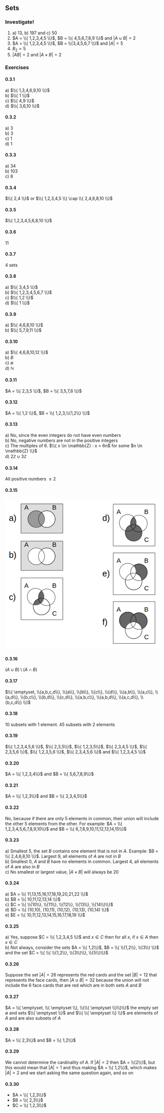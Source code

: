 ## Sets
### Investigate!
1. a) 13, b) 197 and c) 50
2. $A = \\{ 1,2,3,4,5 \\}$, $B = \\{ 4,5,6,7,8,9 \\}$ and $|A \cup B| = 2$
3. $A = \\{ 1,2,3,4,5 \\}$, $B = \\{3,4,5,6,7 \\}$ and $|A| = 5$
4. $B_2 = 5$
5. $|AB| = 2$ and $|A \times B| = 2$

### Exercises

#### 0.3.1
a) $\\{ 1,3,4,6,9,10 \\}$  
b) $\\{ 1 \\}$  
c) $\\{ 4,9 \\}$  
d) $\\{ 3,6,10 \\}$  


#### 0.3.2
a) 3  
b) 3  
c) 1  
d) 1  


#### 0.3.3
a) 34  
b) 103  
c) 8  


#### 0.3.4
$\\{ 2,4 \\}$ or $\\{ 1,2,3,4,5 \\} \cap \\{ 2,4,6,8,10 \\}$


#### 0.3.5
$\\{ 1,2,3,4,5,6,8,10 \\}$


#### 0.3.6
11


#### 0.3.7
4 sets


#### 0.3.8
a) $\\{ 3,4,5 \\}$  
b) $\\{ 1,2,3,4,5,6,7 \\}$  
c) $\\{ 1,2 \\}$  
d) $\\{ 1 \\}$  


#### 0.3.9
a) $\\{ 4,6,8,10 \\}$  
b) $\\{ 5,7,9,11 \\}$  


#### 0.3.10
a) $\\{ 4,6,8,10,12 \\}$  
b) $B$  
c) $\emptyset$  
d) $\mathbb{N}$  


#### 0.3.11
$A = \\{ 2,3,5 \\}$, $B = \\{ 3,5,7,8 \\}$


#### 0.3.12
$A = \\{ 1,2 \\}$, $B = \\{ 1,2,3,\\{1,2\\} \\}$


#### 0.3.13
a) No, since the even integers do not have even numbers  
b) No, negative numbers are not in the positive integers  
c) The multiples of 6. $\\{ x \in \mathbb{Z} : x = 6n$ for some $n \in \mathbb{Z} \\}$  
d) $2 \mathbb{Z} \cup 3 \mathbb{Z}$  


#### 0.3.14
All positive numbers $\geq 2$


#### 0.3.15
![diagrams](https://github.com/jonathantorres/bookshelf/blob/master/dmoi/img/0.3.15.png)


#### 0.3.16
$(A \cup B) \setminus (A \cap B)$


#### 0.3.17
$\\{ \emptyset, \\{a,b,c,d\\}, \\{a\\}, \\{b\\}, \\{c\\}, \\{d\\}, \\{a,b\\}, \\{a,c\\}, \\{a,d\\}, \\{b,c\\}, \\{b,d\\}, \\{c,d\\}, \\{a,b,c\\}, \\{a,b,d\\}, \\{a,c,d\\}, \\{b,c,d\\} \\}$


#### 0.3.18
10 subsets with 1 element. 45 subsets with 2 elements


#### 0.3.19
$\\{ 1,2,3,4,5,6 \\}$, $\\{ 2,3,5\\}$, $\\{ 1,2,3,5\\}$, $\\{ 2,3,4,5 \\}$, $\\{ 2,3,5,6 \\}$, $\\{ 1,2,3,5,6 \\}$, $\\{ 2,3,4,5,6 \\}$ and $\\{ 1,2,3,4,5 \\}$


#### 0.3.20
$A = \\{ 1,2,3,4\\}$ and $B = \\{ 5,6,7,8,9\\}$


#### 0.3.21
$A = \\{ 1,2,3\\}$ and $B = \\{ 2,3,4,5\\}$


#### 0.3.22
No, because if there are only 5 elements in common, their union will include the other 5 elements from the other. For example: $A = \\{ 1,2,3,4,5,6,7,8,9,10\\}$ and $B = \\{ 6,7,8,9,10,11,12,13,14,15\\}$


#### 0.3.23
a) Smallest 5, the set $B$ contains one element that is not in $A$. Example: $B = \\{ 2,4,6,8,10 \\}$. Largest 9, all elements of $A$ are not in $B$  
b) Smallest 0, $A$ and $B$ have no elements in common. Largest 4, all elements of $A$ are also in $B$  
c) No smallest or largest value, $|A \times B|$ will always be 20  


#### 0.3.24
a) $A = \\{ 11,13,15,16,17,18,19,20,21,22 \\}$  
b) $B = \\{ 10,11,12,13,14 \\}$  
c) $C = \\{ \\{10\\}, \\{11\\}, \\{12\\}, \\{13\\}, \\{14\\}\\}$  
d) $D = \\{ (10,10), (10,11), (10,12), (10,13), (10,14) \\}$  
e) $E = \\{ 10,11,12,13,14,15,16,17,18,19 \\}$  


#### 0.3.25
a) Yes, suppose $C = \\{ 1,2,3,4,5 \\}$ and $x \in C$ then for all $x$, if $x \in A$ then $x \in C$  
b) Not always, consider the sets $A = \\{ 1,2\\}$, $B = \\{ \\{1,2\\}, \\{3\\} \\}$ and the set $C = \\{ \\{ \\{1,2\\}, \\{3\\}\\}, \\{5\\}\\}$  


#### 0.3.26
Suppose the set $|A| = 26$ represents the red cards and the set $|B| = 12$ that represents the face cards, then $|A \cup B| = 32$ because the union will not include the 6 face cards that are red which are in both sets $A$ and $B$


#### 0.3.27
$A = \\{ \emptyset, \\{ \emptyset \\}, \\{\\{ \emptyset \\}\\}\\}$ the empty set $\emptyset$ and sets $\\{ \emptyset \\}$ and $\\{ \\{ \emptyset \\} \\}$ are elements of $A$ and are also subsets of $A$


#### 0.3.28
$A = \\{ 2,3\\}$ and $B = \\{ 1,2\\}$


#### 0.3.29
We cannot determine the cardinality of $A$. If $|A| = 2$ then $A = \\{2\\}$, but this would mean that $|A| = 1$ and thus making $A = \\{ 1,2\\}$, which makes $|A| = 2$ and we start asking the same question again, and so on


#### 0.3.30
- $A = \\{ 1,2,3\\}$  
- $B = \\{ 2,3\\}$  
- $C = \\{ 1,2,3\\}$  
